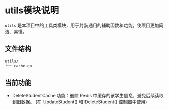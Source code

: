 # utils模块说明

`utils` 是本项目中的工具类模块，用于封装通用的辅助函数和功能，使项目更加简洁、易懂。

## 文件结构
```bash
utils/
└── cache.go
```

## 当前功能

- DeleteStudentCache
功能：删除 Redis 中缓存的该学生信息，避免后续读取到旧数据。
(在 UpdateStudent() 和 DeleteStudent() 控制器中使用)
